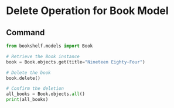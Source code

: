 # Delete Operation for Book Model

## Command

```python
from bookshelf.models import Book

# Retrieve the Book instance
book = Book.objects.get(title="Nineteen Eighty-Four")

# Delete the book
book.delete()

# Confirm the deletion
all_books = Book.objects.all()
print(all_books)
